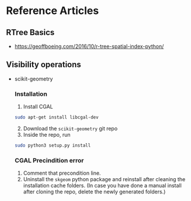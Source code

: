 # Reference Articles

## RTree Basics

- https://geoffboeing.com/2016/10/r-tree-spatial-index-python/


## Visibility operations

- scikit-geometry

    ### Installation
    1. Install CGAL
    ```bash
    sudo apt-get install libcgal-dev
    ```
    2. Download the `scikit-geometry` git repo
    3. Inside the repo, run
    ```bash
    sudo python3 setup.py install
    ```

    ### CGAL Precindition error
    1. Comment that precondition line.
    2. Uninstall the `skgeom` python package and reinstall after cleaning the installation cache folders.
    (In case you have done a manual install after cloning the repo, delete the newly generated folders.)